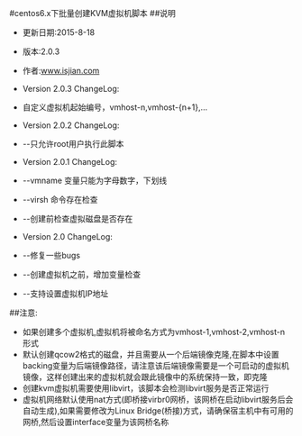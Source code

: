 #centos6.x下批量创建KVM虚拟机脚本
##说明
- 更新日期:2015-8-18
- 版本:2.0.3
- 作者:www.isjian.com

- Version 2.0.3 ChangeLog:
- 自定义虚拟机起始编号，vmhost-n,vmhost-{n+1},...
- Version 2.0.2 ChangeLog:
- --只允许root用户执行此脚本
- Version 2.0.1 ChangeLog:
- --vmname 变量只能为字母数字，下划线
- --virsh 命令存在检查
- --创建前检查虚拟磁盘是否存在
- Version 2.0 ChangeLog:
- --修复一些bugs
- --创建虚拟机之前，增加变量检查
- --支持设置虚拟机IP地址

##注意:
- 如果创建多个虚拟机,虚拟机将被命名方式为vmhost-1,vmhost-2,vmhost-n 形式
- 默认创建qcow2格式的磁盘，并且需要从一个后端镜像克隆,在脚本中设置backing变量为后端镜像路径，请注意该后端镜像需要是一个可启动的虚拟机镜像，这样创建出来的虚拟机就会跟此镜像中的系统保持一致，即克隆
- 创建kvm虚拟机需要使用libvirt，该脚本会检测libvirt服务是否正常运行
- 虚拟机网络默认使用nat方式(即桥接virbr0网桥，该网桥在启动libvirt服务后会自动生成),如果需要修改为Linux Bridge(桥接)方式，请确保宿主机中有可用的网桥,然后设置interface变量为该网桥名称
